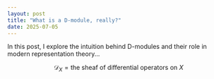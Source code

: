 ```yaml
---
layout: post
title: "What is a D-module, really?"
date: 2025-07-05
---
```


In this post, I explore the intuition behind D-modules and their role in modern representation theory...

$$
\mathcal{D}_X = \text{the sheaf of differential operators on } X
$$
